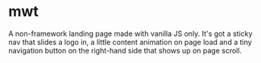 # mwt
A non-framework landing page made with vanilla JS only. It's got a sticky nav that slides a logo in, a little content animation on page load and a tiny navigation button on the right-hand side that shows up on page scroll.
